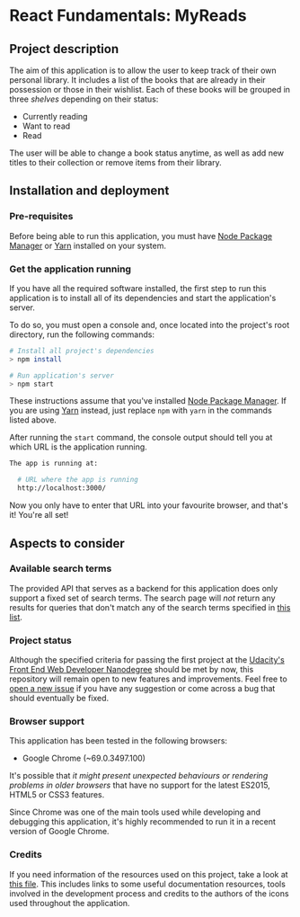 # React Fundamentals: MyReads

## Project description

The aim of this application is to allow the user to keep track of their own personal library. It includes a list of the books that are already in their possession or those in their wishlist. Each of these books will be grouped in three _shelves_ depending on their status:

* Currently reading
* Want to read
* Read

The user will be able to change a book status anytime, as well as add new titles to their collection or remove items from their library.

## Installation and deployment

### Pre-requisites

Before being able to run this application, you must have [Node Package Manager](https://nodejs.org/en/) or [Yarn](https://yarnpkg.com/) installed on your system.

### Get the application running

If you have all the required software installed, the first step to run this application is to install all of its dependencies and start the application's server.

To do so, you must open a console and, once located into the project's root directory, run the following commands:

```bash
# Install all project's dependencies
> npm install

# Run application's server
> npm start
```

These instructions assume that you've installed [Node Package Manager](https://nodejs.org/en/). If you are using [Yarn](https://yarnpkg.com/) instead, just replace `npm` with `yarn` in the commands listed above.

After running the `start` command, the console output should tell you at which URL is the application running.

```bash
The app is running at:

  # URL where the app is running
  http://localhost:3000/
```

Now you only have to enter that URL into your favourite browser, and that's it! You're all set!


## Aspects to consider

### Available search terms

The provided API that serves as a backend for this application does only support a fixed set of search terms. The search page will _not_ return any results for queries that don't match any of the search terms specified in [this list](SEARCH_TERMS.md).

### Project status

Although the specified criteria for passing the first project at the [Udacity's Front End Web Developer Nanodegree](https://www.udacity.com/course/front-end-web-developer-nanodegree--nd001) should be met by now, this repository will remain open to new features and improvements. Feel free to [open a new issue](https://github.com/Bluedimensional/reactnd-project-myreads-starter/pulls/new) if you have any suggestion or come across a bug that should eventually be fixed.

### Browser support

This application has been tested in the following browsers:

* Google Chrome (~69.0.3497.100)

It's possible that _it might present unexpected behaviours or rendering problems in older browsers_ that have no support for the latest ES2015, HTML5 or CSS3 features.

Since Chrome was one of the main tools used while developing and debugging this application, it's highly recommended to run it in a recent version of Google Chrome.

### Credits

If you need information of the resources used on this project, take a look at [this file](CREDITS.md). This includes links to some useful documentation resources, tools involved in the development process and credits to the authors of the icons used throughout the application.
